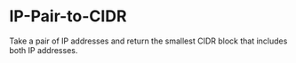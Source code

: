 # IP-Pair-to-CIDR
Take a pair of IP addresses and return the smallest CIDR block that includes both IP addresses.
